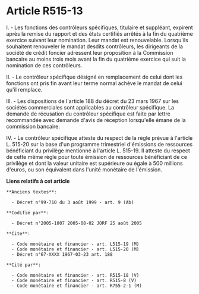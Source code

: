 # Article R515-13

I. - Les fonctions des contrôleurs spécifiques, titulaire et suppléant, expirent après la remise du rapport et des états
certifiés arrêtés à la fin du quatrième exercice suivant leur nomination. Leur mandat est renouvelable. Lorsqu'ils souhaitent
renouveler le mandat desdits contrôleurs, les dirigeants de la société de crédit foncier adressent leur proposition à la
Commission bancaire au moins trois mois avant la fin du quatrième exercice qui suit la nomination de ces contrôleurs.

II. - Le contrôleur spécifique désigné en remplacement de celui dont les fonctions ont pris fin avant leur terme normal
achève le mandat de celui qu'il remplace.

III. - Les dispositions de l'article 188 du décret du 23 mars 1967 sur les sociétés commerciales sont applicables au
contrôleur spécifique. La demande de récusation du contrôleur spécifique est faite par lettre recommandée avec demande d'avis
de réception lorsqu'elle émane de la commission bancaire.

IV. - Le contrôleur spécifique atteste du respect de la règle prévue à l'article L. 515-20 sur la base d'un programme
trimestriel d'émissions de ressources bénéficiant du privilège mentionné à l'article L. 515-19. Il atteste du respect de
cette même règle pour toute émission de ressources bénéficiant de ce privilège et dont la valeur unitaire est supérieure ou
égale à 500 millions d'euros, ou son équivalent dans l'unité monétaire de l'émission.

**Liens relatifs à cet article**

	**Anciens textes**:

	  - Décret n°99-710 du 3 août 1999 - art. 9 (Ab)

	**Codifié par**:

	  - Décret n°2005-1007 2005-08-02 JORF 25 août 2005

	**Cite**:

	  - Code monétaire et financier - art. L515-19 (M)
	  - Code monétaire et financier - art. L515-20 (M)
	  - Décret n°67-XXXX 1967-03-23 art. 188

	**Cité par**:

	  - Code monétaire et financier - art. R515-18 (V)
	  - Code monétaire et financier - art. R515-8 (V)
	  - Code monétaire et financier - art. R755-2-1 (M)
